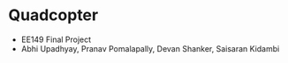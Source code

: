 # Quadcopter
- EE149 Final Project
- Abhi Upadhyay, Pranav Pomalapally, Devan Shanker, Saisaran Kidambi
